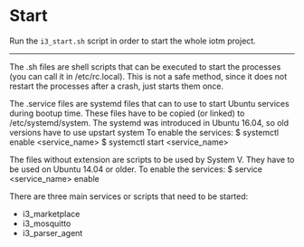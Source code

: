 # Start

Run the ``i3_start.sh`` script in order to start the whole iotm project.

---

The .sh files are shell scripts that can be executed to start the processes (you can call it in /etc/rc.local). This is not a safe method, since it does not restart the processes after a crash, just starts them once.

The .service files are systemd files that can to use to start Ubuntu services during bootup time. These files have to be copied (or linked) to /etc/systemd/system. The systemd was introduced in Ubuntu 16.04, so old versions have to use upstart system
To enable the services:
$ systemctl enable <service_name>
$ systemctl start <service_name>

The files without extension are scripts to be used by System V. They have to be used on Ubuntu 14.04 or older.
To enable the services:
$ service <service_name> enable

There are three main services or scripts that need to be started:
- i3_marketplace
- i3_mosquitto
- i3_parser_agent
